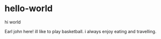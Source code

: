 # hello-world
hi world

Earl john here! ill like to play basketball.
i always enjoy eating and travelling.
